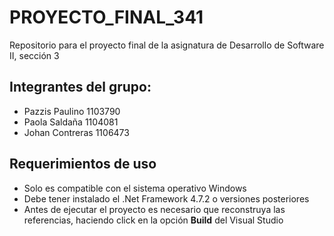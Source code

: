 # PROYECTO_FINAL_341
Repositorio para el proyecto final de la asignatura de Desarrollo de Software II, sección 3

## Integrantes del grupo:
- Pazzis Paulino 1103790
- Paola Saldaña 1104081
- Johan Contreras 1106473

## Requerimientos de uso
* Solo es compatible con el sistema operativo Windows
* Debe tener instalado el .Net Framework 4.7.2 o versiones posteriores
* Antes de ejecutar el proyecto es necesario que reconstruya las referencias, haciendo click en la opción **Build** del Visual Studio
